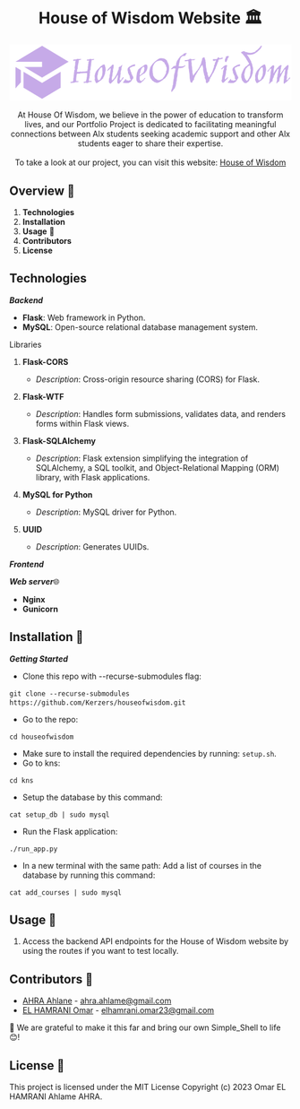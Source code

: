 <div align="center">
  
# House of Wisdom Website 🏛️

![title](pictures/logo.png)

At House Of Wisdom, we believe in the power of education to transform lives, and our Portfolio Project is dedicated to facilitating meaningful connections between Alx students seeking academic support and other Alx students eager to share their expertise.
<br/> <br/>
To take a look at our project, you can visit this website: [House of Wisdom](https://houseofwisdom.vercel.app/)
</div>

## Overview 🌟
1. **Technologies** 
2. **Installation** 
3. **Usage** 🚀
4. **Contributors** 
5. **License** 

## Technologies
***Backend***
- **Flask**: Web framework in Python.
- **MySQL**: Open-source relational database management system.

Libraries

1. **Flask-CORS** 
   - *Description*: Cross-origin resource sharing (CORS) for Flask.

2. **Flask-WTF** 
   - *Description*: Handles form submissions, validates data, and renders forms within Flask views.

3. **Flask-SQLAlchemy** 
   - *Description*: Flask extension simplifying the integration of SQLAlchemy, a SQL toolkit, and Object-Relational Mapping (ORM) library, with Flask applications.

4. **MySQL for Python** 
   - *Description*: MySQL driver for Python.

5. **UUID** 
   - *Description*: Generates UUIDs.

***Frontend***
<!-- You can add specific frontend technologies here -->

***Web server***🌐
- **Nginx** 
- **Gunicorn** 

## Installation 🚀
***Getting Started***

- Clone this repo with --recurse-submodules flag:
```
git clone --recurse-submodules https://github.com/Kerzers/houseofwisdom.git
```
- Go to the repo:
```
cd houseofwisdom
```
- Make sure to install the required dependencies by running: `setup.sh`.
- Go to kns:
```
cd kns
```
- Setup the database by this command:
```
cat setup_db | sudo mysql
```
- Run the Flask application:
```
./run_app.py
```
- In a new terminal with the same path: Add a list of courses in the database by running this command:
```
cat add_courses | sudo mysql
```

## Usage 🚀
1. Access the backend API endpoints for the House of Wisdom website by using the routes if you want to test locally.

## Contributors 🤝
- [AHRA Ahlane](https://github.com/kerzers) - ahra.ahlame@gmail.com
- [EL HAMRANI Omar](https://github.com/RyuzakiiL23) - elhamrani.omar23@gmail.com

🎉 We are grateful to make it this far and bring our own Simple_Shell to life 😊!

## License 📜
This project is licensed under the MIT License Copyright (c) 2023 Omar EL HAMRANI Ahlame AHRA.

